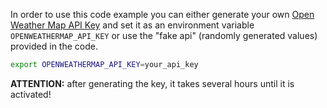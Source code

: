 In order to use this code example you can either generate your own [Open Weather Map API Key](https://home.openweathermap.org/api_keys) and set it as an environment variable `OPENWEATHERMAP_API_KEY` or use the "fake api" (randomly generated values) provided in the code.

```bash
export OPENWEATHERMAP_API_KEY=your_api_key
```
**ATTENTION:** after generating the key, it takes several hours until it is activated!
